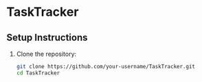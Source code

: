 # TaskTracker
## Setup Instructions

1. Clone the repository:
   ```bash
   git clone https://github.com/your-username/TaskTracker.git
   cd TaskTracker
```

